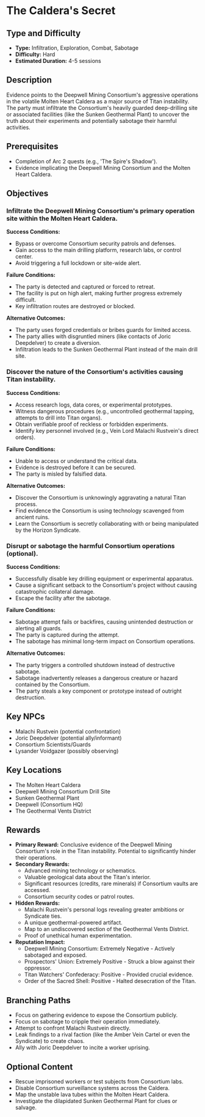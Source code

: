 # The Caldera's Secret

## Type and Difficulty
- **Type:** Infiltration, Exploration, Combat, Sabotage
- **Difficulty:** Hard
- **Estimated Duration:** 4-5 sessions

## Description
Evidence points to the Deepwell Mining Consortium's aggressive operations in the volatile Molten Heart Caldera as a major source of Titan instability. The party must infiltrate the Consortium's heavily guarded deep-drilling site or associated facilities (like the Sunken Geothermal Plant) to uncover the truth about their experiments and potentially sabotage their harmful activities.

## Prerequisites
- Completion of Arc 2 quests (e.g., 'The Spire's Shadow').
- Evidence implicating the Deepwell Mining Consortium and the Molten Heart Caldera.

## Objectives
### Infiltrate the Deepwell Mining Consortium's primary operation site within the Molten Heart Caldera.

**Success Conditions:**
- Bypass or overcome Consortium security patrols and defenses.
- Gain access to the main drilling platform, research labs, or control center.
- Avoid triggering a full lockdown or site-wide alert.

**Failure Conditions:**
- The party is detected and captured or forced to retreat.
- The facility is put on high alert, making further progress extremely difficult.
- Key infiltration routes are destroyed or blocked.

**Alternative Outcomes:**
- The party uses forged credentials or bribes guards for limited access.
- The party allies with disgruntled miners (like contacts of Joric Deepdelver) to create a diversion.
- Infiltration leads to the Sunken Geothermal Plant instead of the main drill site.
### Discover the nature of the Consortium's activities causing Titan instability.

**Success Conditions:**
- Access research logs, data cores, or experimental prototypes.
- Witness dangerous procedures (e.g., uncontrolled geothermal tapping, attempts to drill into Titan organs).
- Obtain verifiable proof of reckless or forbidden experiments.
- Identify key personnel involved (e.g., Vein Lord Malachi Rustvein's direct orders).

**Failure Conditions:**
- Unable to access or understand the critical data.
- Evidence is destroyed before it can be secured.
- The party is misled by falsified data.

**Alternative Outcomes:**
- Discover the Consortium is unknowingly aggravating a natural Titan process.
- Find evidence the Consortium is using technology scavenged from ancient ruins.
- Learn the Consortium is secretly collaborating with or being manipulated by the Horizon Syndicate.
### Disrupt or sabotage the harmful Consortium operations (optional).

**Success Conditions:**
- Successfully disable key drilling equipment or experimental apparatus.
- Cause a significant setback to the Consortium's project without causing catastrophic collateral damage.
- Escape the facility after the sabotage.

**Failure Conditions:**
- Sabotage attempt fails or backfires, causing unintended destruction or alerting all guards.
- The party is captured during the attempt.
- The sabotage has minimal long-term impact on Consortium operations.

**Alternative Outcomes:**
- The party triggers a controlled shutdown instead of destructive sabotage.
- Sabotage inadvertently releases a dangerous creature or hazard contained by the Consortium.
- The party steals a key component or prototype instead of outright destruction.

## Key NPCs
- Malachi Rustvein (potential confrontation)
- Joric Deepdelver (potential ally/informant)
- Consortium Scientists/Guards
- Lysander Voidgazer (possibly observing)

## Key Locations
- The Molten Heart Caldera
- Deepwell Mining Consortium Drill Site
- Sunken Geothermal Plant
- Deepwell (Consortium HQ)
- The Geothermal Vents District

## Rewards
- **Primary Reward:** Conclusive evidence of the Deepwell Mining Consortium's role in the Titan instability. Potential to significantly hinder their operations.
- **Secondary Rewards:**
  - Advanced mining technology or schematics.
  - Valuable geological data about the Titan's interior.
  - Significant resources (credits, rare minerals) if Consortium vaults are accessed.
  - Consortium security codes or patrol routes.
- **Hidden Rewards:**
  - Malachi Rustvein's personal logs revealing greater ambitions or Syndicate ties.
  - A unique geothermal-powered artifact.
  - Map to an undiscovered section of the Geothermal Vents District.
  - Proof of unethical human experimentation.
- **Reputation Impact:**
  - Deepwell Mining Consortium: Extremely Negative - Actively sabotaged and exposed.
  - Prospectors' Union: Extremely Positive - Struck a blow against their oppressor.
  - Titan Watchers' Confederacy: Positive - Provided crucial evidence.
  - Order of the Sacred Shell: Positive - Halted desecration of the Titan.

## Branching Paths
- Focus on gathering evidence to expose the Consortium publicly.
- Focus on sabotage to cripple their operation immediately.
- Attempt to confront Malachi Rustvein directly.
- Leak findings to a rival faction (like the Amber Vein Cartel or even the Syndicate) to create chaos.
- Ally with Joric Deepdelver to incite a worker uprising.

## Optional Content
- Rescue imprisoned workers or test subjects from Consortium labs.
- Disable Consortium surveillance systems across the Caldera.
- Map the unstable lava tubes within the Molten Heart Caldera.
- Investigate the dilapidated Sunken Geothermal Plant for clues or salvage.
